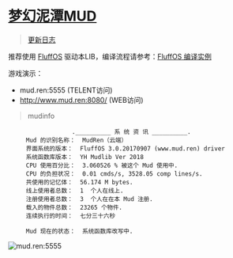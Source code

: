 # [梦幻泥潭MUD](http://mud.ren:3166/)

> [更新日志](https://github.com/oiuv/mud/blob/master/CHANGELOG.md)

推荐使用 [FluffOS](https://github.com/fluffos/fluffos) 驱动本LIB，编译流程请参考：[FluffOS 编译实例](https://www.mud.ren/topics/6)

游戏演示：
* mud.ren:5555 (TELENT访问)
* http://www.mud.ren:8080/ (WEB访问)
 
>mudinfo

                      .__________ 系 统 资 讯 __________.
		 Mud 的识别名称：  MudRen（云端）
		 界面系统的版本：  FluffOS 3.0.20170907 (www.mud.ren) driver 
		 系统函数库版本：  YH Mudlib Ver 2018
		 CPU 使用百分比：  3.060526 % 被这个 Mud 使用中.
		 CPU 的负担状况：  0.01 cmds/s, 3528.05 comp lines/s.
		 共使用的记忆体：  56.174 M bytes.
		 线上使用者总数：  1  个人在线上.
		 注册使用者总数：  3  个人在在本 Mud 注册.
		 载入的物件总数：  23265 个物件.
		 连续执行的时间：  七分三十六秒

		 Mud 现在的状态：  系统函数库改写中.

<img src="https://app.oiuv.cn/storage/screen/15412505885870.png" alt="mud.ren:5555">
